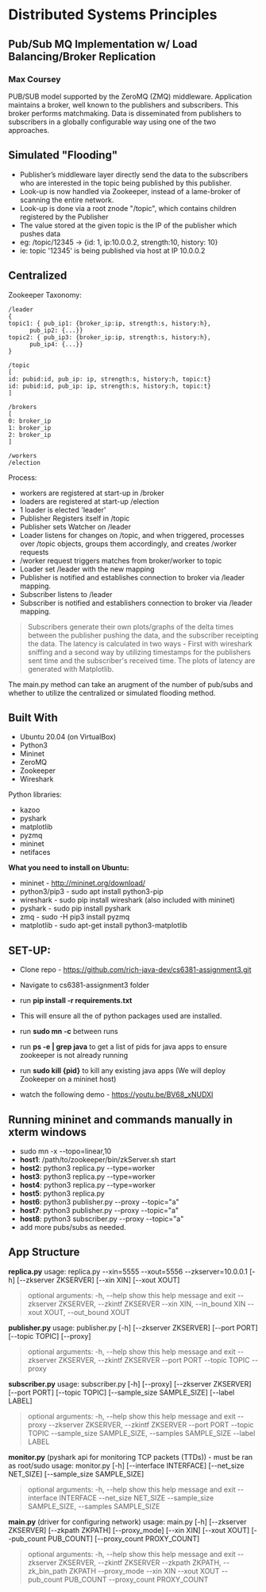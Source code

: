 # Distributed Systems Principles

## Pub/Sub MQ Implementation w/ Load Balancing/Broker Replication
### Max Coursey 

 PUB/SUB model supported by the ZeroMQ (ZMQ) middleware. Application maintains a broker, well known to the publishers and subscribers. This broker performs matchmaking. Data is disseminated from publishers to subscribers in a globally configurable way using one of the two approaches.

## Simulated "Flooding" 
- Publisher’s middleware layer directly send the data to the subscribers who are interested in the topic being published by this publisher. 
- Look-up is now handled via Zookeeper, instead of a lame-broker of scanning the entire network. 
- Look-up is done via a root znode "/topic", which contains children registered by the Publisher
- The value stored at the given topic is the IP of the publisher which pushes data
- eg: /topic/12345 -> {id: 1, ip:10.0.0.2, strength:10, history: 10}
- ie: topic '12345' is being published via host at IP 10.0.0.2

## Centralized 

Zookeeper Taxonomy:

```
/leader
{
topic1: { pub_ip1: {broker_ip:ip, strength:s, history:h},
	  pub_ip2: {...}}
topic2: { pub_ip3: {broker_ip:ip, strength:s, history:h},
	  pub_ip4: {...}}
}

/topic
[
id: pubid:id, pub_ip: ip, strength:s, history:h, topic:t}
id: pubid:id, pub_ip: ip, strength:s, history:h, topic:t}
]

/brokers
[
0: broker_ip
1: broker_ip
2: broker_ip
]

/workers
/election
```


Process:

 - workers are registered at start-up in /broker
 - loaders are registered at start-up /election
 - 1 loader is elected 'leader'
 - Publisher Registers itself in /topic
 - Publisher sets Watcher on /leader
 - Loader listens for changes on /topic, and when triggered, processes over /topic objects, groups them accordingly, and creates /worker requests
 - /worker request triggers matches from broker/worker to topic
 - Loader set /leader with the new mapping
 - Publisher is notified and establishes connection to broker via /leader mapping.
 - Subscriber listens to /leader
 - Subscriber is notified and establishers connection to broker via /leader mapping.

>Subscribers generate their own plots/graphs of the delta times between the publisher pushing the data, and the subscriber receipting the data. The latency is calculated in two ways - First with wireshark sniffing and a second way by utilizing timestamps for the publishers sent time and the subscriber's received time.  The plots of latency are generated with Matplotlib.

The main.py method can take an arugment of the number of pub/subs and whether to utilize the centralized or simulated flooding method.

## Built With
- Ubuntu 20.04 (on VirtualBox)
- Python3
- Mininet
- ZeroMQ
- Zookeeper
- Wireshark

Python libraries:
 - kazoo
 - pyshark
 - matplotlib
 - pyzmq
 - mininet
 - netifaces

**What you need to install on Ubuntu:**
- mininet - http://mininet.org/download/
- python3/pip3  - sudo apt install python3-pip
- wireshark - sudo pip install wireshark (also included with mininet)
- pyshark - sudo pip install pyshark
- zmq - sudo -H pip3 install pyzmq
- matplotlib - sudo apt-get install python3-matplotlib

## SET-UP:
- Clone repo - https://github.com/rich-java-dev/cs6381-assignment3.git

- Navigate to cs6381-assignment3 folder
- run **pip install -r requirements.txt**
 - This will ensure all the of python packages used are installed.
- run **sudo mn -c** between runs
- run **ps -e | grep java** to get a list of pids for java apps to ensure zookeeper is not already running
- run **sudo kill {pid}** to kill any existing java apps (We will deploy Zookeeper on a mininet host)

- watch the following demo - https://youtu.be/BV68_xNUDXI


## **Running mininet and commands manually in xterm windows**
>
 - sudo mn -x --topo=linear,10
 - **host1**: /path/to/zookeeper/bin/zkServer.sh start
 - **host2**: python3 replica.py --type=worker
 - **host3**: python3 replica.py --type=worker
 - **host4**: python3 replica.py --type=worker
 - **host5**: python3 replica.py
 - **host6**: python3 publisher.py --proxy --topic="a"
 - **host7**: python3 publisher.py --proxy --topic="a"
 - **host8**: python3 subscriber.py --proxy --topic="a"
 - add more pubs/subs as needed.



## App Structure

**replica.py**
usage: replica.py --xin=5555 --xout=5556 --zkserver=10.0.0.1 [-h] [--zkserver ZKSERVER] [--xin XIN] [--xout XOUT]

>optional arguments:
  -h, --help            show this help message and exit
  --zkserver ZKSERVER, --zkintf ZKSERVER
  --xin XIN, --in_bound XIN
  --xout XOUT, --out_bound XOUT


**publisher.py**
usage: publisher.py [-h] [--zkserver ZKSERVER] [--port PORT] [--topic TOPIC] [--proxy]

>optional arguments:
  -h, --help            show this help message and exit
  --zkserver ZKSERVER, --zkintf ZKSERVER
  --port PORT
  --topic TOPIC
  --proxy

**subscriber.py**
usage: subscriber.py [-h] [--proxy] [--zkserver ZKSERVER] [--port PORT] [--topic TOPIC]
                     [--sample_size SAMPLE_SIZE] [--label LABEL]

>optional arguments:
  -h, --help            show this help message and exit
  --proxy
  --zkserver ZKSERVER, --zkintf ZKSERVER
  --port PORT
  --topic TOPIC
  --sample_size SAMPLE_SIZE, --samples SAMPLE_SIZE
  --label LABEL

**monitor.py** 
(pyshark api for monitoring TCP packets (TTDs)) - must be ran as root/sudo
usage: monitor.py [-h] [--interface INTERFACE] [--net_size NET_SIZE]
                  [--sample_size SAMPLE_SIZE]
>optional arguments:
  -h, --help            show this help message and exit
  --interface INTERFACE
  --net_size NET_SIZE
  --sample_size SAMPLE_SIZE, --samples SAMPLE_SIZE

**main.py** 
(driver for configuring network)
usage: main.py [-h] [--zkserver ZKSERVER] [--zkpath ZKPATH] [--proxy_mode] [--xin XIN] [--xout XOUT]
               [--pub_count PUB_COUNT] [--proxy_count PROXY_COUNT]

>optional arguments:
  -h, --help            show this help message and exit
  --zkserver ZKSERVER, --zkintf ZKSERVER
  --zkpath ZKPATH, --zk_bin_path ZKPATH
  --proxy_mode
  --xin XIN
  --xout XOUT
  --pub_count PUB_COUNT
  --proxy_count PROXY_COUNT
